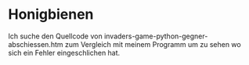 # Honigbienen
Ich suche den Quellcode von invaders-game-python-gegner-abschiessen.htm zum Vergleich mit meinem Programm um zu sehen wo sich ein Fehler eingeschlichen hat.
